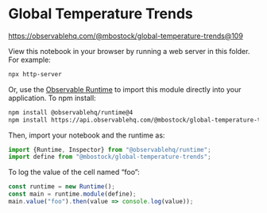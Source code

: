 # Global Temperature Trends

https://observablehq.com/@mbostock/global-temperature-trends@109

View this notebook in your browser by running a web server in this folder. For
example:

~~~sh
npx http-server
~~~

Or, use the [Observable Runtime](https://github.com/observablehq/runtime) to
import this module directly into your application. To npm install:

~~~sh
npm install @observablehq/runtime@4
npm install https://api.observablehq.com/@mbostock/global-temperature-trends@109.tgz?v=3
~~~

Then, import your notebook and the runtime as:

~~~js
import {Runtime, Inspector} from "@observablehq/runtime";
import define from "@mbostock/global-temperature-trends";
~~~

To log the value of the cell named “foo”:

~~~js
const runtime = new Runtime();
const main = runtime.module(define);
main.value("foo").then(value => console.log(value));
~~~
